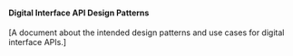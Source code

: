 #### Digital Interface API Design Patterns

[A document about the intended design patterns and use cases for digital interface APIs.]
